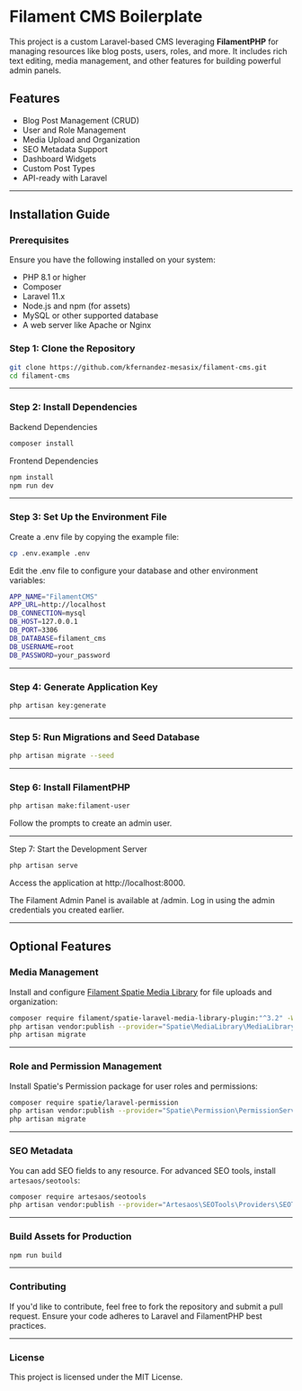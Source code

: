 # Filament CMS Boilerplate

This project is a custom Laravel-based CMS leveraging **FilamentPHP** for managing resources like blog posts, users, roles, and more. It includes rich text editing, media management, and other features for building powerful admin panels.

## Features

-   Blog Post Management (CRUD)
-   User and Role Management
-   Media Upload and Organization
-   SEO Metadata Support
-   Dashboard Widgets
-   Custom Post Types
-   API-ready with Laravel

---

## Installation Guide

### Prerequisites

Ensure you have the following installed on your system:

-   PHP 8.1 or higher
-   Composer
-   Laravel 11.x
-   Node.js and npm (for assets)
-   MySQL or other supported database
-   A web server like Apache or Nginx

### Step 1: Clone the Repository

```bash
git clone https://github.com/kfernandez-mesasix/filament-cms.git
cd filament-cms
```

---

### Step 2: Install Dependencies

Backend Dependencies

```bash
composer install
```

Frontend Dependencies

```bash
npm install
npm run dev
```

---

### Step 3: Set Up the Environment File

Create a .env file by copying the example file:

```bash
cp .env.example .env
```

Edit the .env file to configure your database and other environment variables:

```bash
APP_NAME="FilamentCMS"
APP_URL=http://localhost
DB_CONNECTION=mysql
DB_HOST=127.0.0.1
DB_PORT=3306
DB_DATABASE=filament_cms
DB_USERNAME=root
DB_PASSWORD=your_password
```

---

### Step 4: Generate Application Key

```bash
php artisan key:generate
```

---

### Step 5: Run Migrations and Seed Database

```bash
php artisan migrate --seed
```

---

### Step 6: Install FilamentPHP

```bash
php artisan make:filament-user
```

Follow the prompts to create an admin user.

---

Step 7: Start the Development Server

```bash
php artisan serve
```

Access the application at http://localhost:8000.

The Filament Admin Panel is available at /admin. Log in using the admin credentials you created earlier.

---

## Optional Features

### Media Management

Install and configure [Filament Spatie Media Library](https://filamentphp.com/plugins/filament-spatie-media-library) for file uploads and organization:

```bash
composer require filament/spatie-laravel-media-library-plugin:"^3.2" -W
php artisan vendor:publish --provider="Spatie\MediaLibrary\MediaLibraryServiceProvider" --tag="medialibrary-migrations"
php artisan migrate
```

---

### Role and Permission Management

Install Spatie's Permission package for user roles and permissions:

```bash
composer require spatie/laravel-permission
php artisan vendor:publish --provider="Spatie\Permission\PermissionServiceProvider"
php artisan migrate
```

---

### SEO Metadata

You can add SEO fields to any resource. For advanced SEO tools, install `artesaos/seotools`:

```bash
composer require artesaos/seotools
php artisan vendor:publish --provider="Artesaos\SEOTools\Providers\SEOToolsServiceProvider"
```

---

### Build Assets for Production

```bash
npm run build
```

---

### Contributing

If you'd like to contribute, feel free to fork the repository and submit a pull request. Ensure your code adheres to Laravel and FilamentPHP best practices.

---

### License

This project is licensed under the MIT License.

